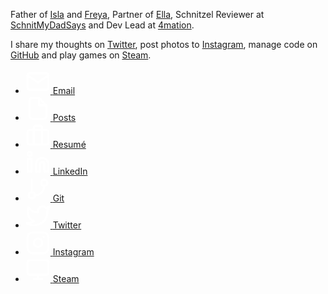 Father of [Isla](https://murty.io/isla) and [Freya](https://murty.io/freya), Partner of [Ella](http://ellacondon.com/),
Schnitzel Reviewer at [SchnitMyDadSays](http://schnitmydadsays.com/) and
Dev Lead at [4mation](http://4mation.com.au).

I share my thoughts on [Twitter](https://twitter.com/brendanmurty), post photos to [Instagram](https://instagram.com/brendan.murty), manage code on [GitHub](https://github.com/brendanmurty) and play games on [Steam](http://steamcommunity.com/id/brendanmurty).

<ul class="listing social">
    <li>
      <a href="mailto:b@murty.io" title="Send me an email at b@murty.io">
        <svg xmlns="http://www.w3.org/2000/svg" role="img" width="40" height="40" viewBox="0 0 24 24" fill="none" stroke="#fff" stroke-width="2" stroke-linecap="round" stroke-linejoin="round">
          <path d="M4 4h16c1.1 0 2 .9 2 2v12c0 1.1-.9 2-2 2H4c-1.1 0-2-.9-2-2V6c0-1.1.9-2 2-2z"/>
          <polyline points="22,6 12,13 2,6"/>
        </svg>
        <span>Email</span>
      </a>
    </li>
    <li>
      <a href="/brendan/posts" title="View my Posts">
        <svg xmlns="http://www.w3.org/2000/svg" role="img" width="40" height="40" viewBox="0 0 24 24" fill="none" stroke="#fff" stroke-width="2" stroke-linecap="round" stroke-linejoin="round">
          <path d="M13 2H6a2 2 0 0 0-2 2v16a2 2 0 0 0 2 2h12a2 2 0 0 0 2-2V9z"/>
          <polyline points="13 2 13 9 20 9"/>
        </svg>
        <span>Posts</span>
      </a>
    </li>
    <li>
      <a href="/brendan/resume" title="View my Resumé">
        <svg xmlns="http://www.w3.org/2000/svg" role="img" width="40" height="40" viewBox="0 0 24 24" fill="none" stroke="#fff" stroke-width="2" stroke-linecap="round" stroke-linejoin="round">
          <rect x="2" y="7" width="20" height="14" rx="2" ry="2"/>
          <path d="M16 21V5a2 2 0 0 0-2-2h-4a2 2 0 0 0-2 2v16"/>
        </svg>
        <span>Resumé</span>
      </a>
    </li>
    <li>
      <a href="https://www.linkedin.com/in/brendanmurty/" title="View my LinkedIn profile">
        <svg xmlns="http://www.w3.org/2000/svg" role="img" width="40" height="40" viewBox="0 0 24 24" fill="none" stroke="#fff" stroke-width="2" stroke-linecap="round" stroke-linejoin="round" class="feather feather-linkedin">
          <path d="M16 8a6 6 0 0 1 6 6v7h-4v-7a2 2 0 0 0-2-2 2 2 0 0 0-2 2v7h-4v-7a6 6 0 0 1 6-6z"></path>
          <rect x="2" y="9" width="4" height="12"></rect>
          <circle cx="4" cy="4" r="2"></circle>
        </svg>
        <span>LinkedIn</span>
      </a>
    </li>
    <li>
      <a href="/brendan/git" title="View my code repositories">
        <svg xmlns="http://www.w3.org/2000/svg" role="img" width="40" height="40" viewBox="0 0 24 24" fill="none" stroke="#fff" stroke-width="2" stroke-linecap="round" stroke-linejoin="round" class="feather feather-git-branch">
          <line x1="6" y1="3" x2="6" y2="15"></line>
          <circle cx="18" cy="6" r="3"></circle>
          <circle cx="6" cy="18" r="3"></circle>
          <path d="M18 9a9 9 0 0 1-9 9"></path>
        </svg>
        <span>Git</span>
      </a>
    </li>
    <li>
      <a href="https://twitter.com/brendanmurty" title="View my Twitter profile">
        <svg xmlns="http://www.w3.org/2000/svg" role="img" width="40" height="40" viewBox="0 0 24 24">
          <path d="M23 3a10.9 10.9 0 0 1-3.14 1.53 4.48 4.48 0 0 0-7.86 3v1A10.66 10.66 0 0 1 3 4s-4 9 5 13a11.64 11.64 0 0 1-7 2c9 5 20 0 20-11.5a4.5 4.5 0 0 0-.08-.83A7.72 7.72 0 0 0 23 3z" fill="none" stroke="#fff" stroke-linecap="round" stroke-linejoin="round" stroke-width="2"/>
        </svg>
        <span>Twitter</span>
      </a>
    </li>
    <li>
      <a href="https://instagram.com/brendan.murty" title="View my Instagram posts">
        <svg xmlns="http://www.w3.org/2000/svg" role="img" width="40" height="40" viewBox="0 0 24 24" fill="none" stroke="#fff" stroke-width="2" stroke-linecap="round" stroke-linejoin="round">
          <rect x="2" y="2" width="20" height="20" rx="5" ry="5"/>
          <path d="M16 11.37A4 4 0 1 1 12.63 8 4 4 0 0 1 16 11.37z"/>
          <line x1="17.5" y1="6.5" x2="17.5" y2="6.5"/>
        </svg>
        <span>Instagram</span>
      </a>
    </li>
    <li>
      <a href="http://steamcommunity.com/id/brendanmurty" title="Join me in a game on Steam">
        <svg xmlns="http://www.w3.org/2000/svg" width="40" height="40" viewBox="0 0 24 24" fill="none" stroke="#fff" stroke-width="2" stroke-linecap="round" stroke-linejoin="round">
          <rect x="2" y="3" width="20" height="14" rx="2" ry="2"/>
          <line x1="8" y1="21" x2="16" y2="21"/>
          <line x1="12" y1="17" x2="12" y2="21"/>
        </svg>
        <span>Steam</span>
      </a>
    </li>
  </ul>
